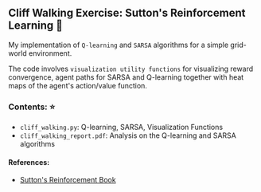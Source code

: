 ## Cliff Walking Exercise: Sutton's Reinforcement Learning :robot:

My implementation of `Q-learning` and `SARSA` algorithms for a simple grid-world environment.

The code involves `visualization utility functions` for visualizing reward convergence, agent paths for SARSA and Q-learning together with heat maps of the agent's action/value function.


### Contents: :star:

- `cliff_walking.py`: Q-learning, SARSA, Visualization Functions
- `cliff_walking_report.pdf`: Analysis on the Q-learning and SARSA algorithms

#### References:
- [Sutton's Reinforcement Book](http://incompleteideas.net/book/bookdraft2017nov5.pdf)

